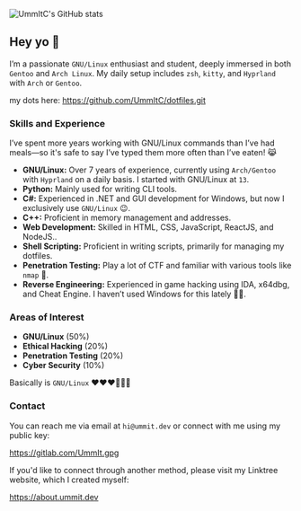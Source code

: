 ![UmmItC's GitHub stats](https://github-readme-stats.vercel.app/api?username=ummitc&show_icons=true&theme=transparent)

## Hey yo 🤣

I’m a passionate `GNU/Linux` enthusiast and student, deeply immersed in both `Gentoo` and `Arch Linux`. My daily setup includes `zsh`, `kitty`, and `Hyprland` with `Arch` or `Gentoo`.

my dots here: https://github.com/UmmItC/dotfiles.git

### Skills and Experience

I’ve spent more years working with GNU/Linux commands than I’ve had meals—so it's safe to say I’ve typed them more often than I’ve eaten! 😹

- **GNU/Linux:** Over 7 years of experience, currently using `Arch/Gentoo` with `Hyprland` on a daily basis. I started with GNU/Linux at `13`.
- **Python:** Mainly used for writing CLI tools.
- **C#:** Experienced in .NET and GUI development for Windows, but now I exclusively use `GNU/Linux` 😉.
- **C++:** Proficient in memory management and addresses.
- **Web Development:** Skilled in HTML, CSS, JavaScript, ReactJS, and NodeJS..
- **Shell Scripting:** Proficient in writing scripts, primarily for managing my dotfiles.
- **Penetration Testing:** Play a lot of CTF and familiar with various tools like `nmap` 🤣.
- **Reverse Engineering:** Experienced in game hacking using IDA, x64dbg, and Cheat Engine. I haven’t used Windows for this lately 🤞🏻.

### Areas of Interest

- **GNU/Linux** (50%)
- **Ethical Hacking** (20%)
- **Penetration Testing** (20%)
- **Cyber Security** (10%)

Basically is `GNU/Linux` ❤️❤️❤️🐧🐧🐧

### Contact

You can reach me via email at `hi@ummit.dev` or connect with me using my public key:

https://gitlab.com/UmmIt.gpg


If you'd like to connect through another method, please visit my Linktree website, which I created myself:

https://about.ummit.dev

